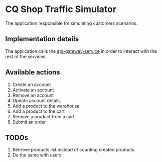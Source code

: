 # CQ Shop Traffic Simulator
The application responsible for simulating customers scenarios. 

## Implementation details
The application calls the [api-gateway-service](https://github.com/mateuszbrycki/cq-shop/tree/master/api-gateway-service) in order to interact with the rest of the services.

## Available actions 
1. Create an account 
2. Activate an account
3. Remove an account
4. Update account details
5. Add a product to the warehouse
6. Add a product to the cart
7. Remove a product from a cart
8. Submit an order

## TODOs
1. Retrieve products list instead of counting created products
2. Do the same with users